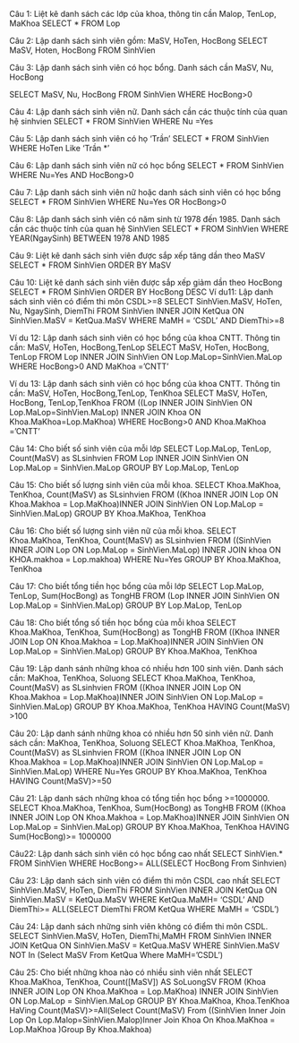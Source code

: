 Câu 1: Liệt kê danh sách các lớp của khoa, thông tin cần Malop, TenLop, MaKhoa SELECT * FROM Lop

Câu 2: Lập danh sách sinh viên gồm: MaSV, HoTen, HocBong SELECT MaSV, Hoten, HocBong FROM SinhVien

Câu 3: Lập danh sách sinh viên có học bổng. Danh sách cần MaSV, Nu, HocBong

SELECT MaSV, Nu, HocBong FROM SinhVien WHERE HocBong>0

Câu 4: Lập danh sách sinh viên nữ. Danh sách cần các thuộc tính của quan hệ sinhvien SELECT * FROM SinhVien WHERE Nu =Yes

Câu 5: Lập danh sách sinh viên có họ ‘Trần’ SELECT * FROM SinhVien WHERE HoTen Like ‘Trần *’

Câu 6: Lập danh sách sinh viên nữ có học bổng SELECT * FROM SinhVien WHERE Nu=Yes AND HocBong>0

Câu 7: Lập danh sách sinh viên nữ hoặc danh sách sinh viên có học bổng SELECT * FROM SinhVien WHERE Nu=Yes OR HocBong>0

Câu 8: Lập danh sách sinh viên có năm sinh từ 1978 đến 1985. Danh sách cần các thuộc tính của quan hệ SinhVien SELECT * FROM SinhVien WHERE YEAR(NgaySinh) BETWEEN 1978 AND 1985

Câu 9: Liệt kê danh sách sinh viên được sắp xếp tăng dần theo MaSV SELECT * FROM SinhVien ORDER BY MaSV

Câu 10: Liệt kê danh sách sinh viên được sắp xếp giảm dần theo HocBong SELECT * FROM SinhVien ORDER BY HocBong DESC Ví du11: Lập danh sách sinh viên có điểm thi môn CSDL>=8 SELECT SinhVien.MaSV, HoTen, Nu, NgaySinh, DiemThi FROM SinhVien INNER JOIN KetQua ON SinhVien.MaSV = KetQua.MaSV WHERE MaMH = ‘CSDL’ AND DiemThi>=8

Ví du 12: Lập danh sách sinh viên có học bổng của khoa CNTT. Thông tin cần: MaSV, HoTen, HocBong,TenLop SELECT MaSV, HoTen, HocBong, TenLop FROM Lop INNER JOIN SinhVien ON Lop.MaLop=SinhVien.MaLop WHERE HocBong>0 AND MaKhoa =’CNTT’

Ví du 13: Lập danh sách sinh viên có học bổng của khoa CNTT. Thông tin cần: MaSV, HoTen, HocBong,TenLop, TenKhoa SELECT MaSV, HoTen, HocBong, TenLop,TenKhoa FROM ((Lop INNER JOIN SinhVien ON Lop.MaLop=SinhVien.MaLop) INNER JOIN Khoa ON Khoa.MaKhoa=Lop.MaKhoa) WHERE HocBong>0 AND Khoa.MaKhoa =’CNTT’

Câu 14: Cho biết số sinh viên của mỗi lớp SELECT Lop.MaLop, TenLop, Count(MaSV) as SLsinhvien FROM Lop INNER JOIN SinhVien ON Lop.MaLop = SinhVien.MaLop GROUP BY Lop.MaLop, TenLop

Câu 15: Cho biết số lượng sinh viên của mỗi khoa. SELECT Khoa.MaKhoa, TenKhoa, Count(MaSV) as SLsinhvien FROM ((Khoa INNER JOIN Lop ON Khoa.Makhoa = Lop.MaKhoa)INNER JOIN SinhVien ON Lop.MaLop = SinhVien.MaLop) GROUP BY Khoa.MaKhoa, TenKhoa

Câu 16: Cho biết số lượng sinh viên nữ của mỗi khoa. SELECT Khoa.MaKhoa, TenKhoa, Count(MaSV) as SLsinhvien FROM ((SinhVien INNER JOIN Lop ON Lop.MaLop = SinhVien.MaLop) INNER JOIN khoa ON KHOA.makhoa = Lop.makhoa) WHERE Nu=Yes GROUP BY Khoa.MaKhoa, TenKhoa

Câu 17: Cho biết tổng tiền học bổng của mỗi lớp SELECT Lop.MaLop, TenLop, Sum(HocBong) as TongHB FROM (Lop INNER JOIN SinhVien ON Lop.MaLop = SinhVien.MaLop) GROUP BY Lop.MaLop, TenLop

Câu 18: Cho biết tổng số tiền học bổng của mỗi khoa SELECT Khoa.MaKhoa, TenKhoa, Sum(HocBong) as TongHB FROM ((Khoa INNER JOIN Lop ON Khoa.Makhoa = Lop.MaKhoa)INNER JOIN SinhVien ON Lop.MaLop = SinhVien.MaLop) GROUP BY Khoa.MaKhoa, TenKhoa

Câu 19: Lập danh sánh những khoa có nhiều hơn 100 sinh viên. Danh sách cần: MaKhoa, TenKhoa, Soluong SELECT Khoa.MaKhoa, TenKhoa, Count(MaSV) as SLsinhvien FROM ((Khoa INNER JOIN Lop ON Khoa.Makhoa = Lop.MaKhoa)INNER JOIN SinhVien ON Lop.MaLop = SinhVien.MaLop) GROUP BY Khoa.MaKhoa, TenKhoa HAVING Count(MaSV) >100

Câu 20: Lập danh sánh những khoa có nhiều hơn 50 sinh viên nữ. Danh sách cần: MaKhoa, TenKhoa, Soluong SELECT Khoa.MaKhoa, TenKhoa, Count(MaSV) as SLsinhvien FROM ((Khoa INNER JOIN Lop ON Khoa.Makhoa = Lop.MaKhoa)INNER JOIN SinhVien ON Lop.MaLop = SinhVien.MaLop) WHERE Nu=Yes GROUP BY Khoa.MaKhoa, TenKhoa HAVING Count(MaSV)>=50

Câu 21: Lập danh sách những khoa có tổng tiền học bổng >=1000000. SELECT Khoa.MaKhoa, TenKhoa, Sum(HocBong) as TongHB FROM ((Khoa INNER JOIN Lop ON Khoa.Makhoa = Lop.MaKhoa)INNER JOIN SinhVien ON Lop.MaLop = SinhVien.MaLop) GROUP BY Khoa.MaKhoa, TenKhoa HAVING Sum(HocBong)>= 1000000

Câu22: Lập danh sách sinh viên có học bổng cao nhất SELECT SinhVien.* FROM SinhVien WHERE HocBong>= ALL(SELECT HocBong From Sinhvien)

Câu 23: Lập danh sách sinh viên có điểm thi môn CSDL cao nhất SELECT SinhVien.MaSV, HoTen, DiemThi FROM SinhVien INNER JOIN KetQua ON SinhVien.MaSV = KetQua.MaSV WHERE KetQua.MaMH= ‘CSDL’ AND DiemThi>= ALL(SELECT DiemThi FROM KetQua WHERE MaMH = ‘CSDL’)

Câu 24: Lập danh sách những sinh viên không có điểm thi môn CSDL. SELECT SinhVien.MaSV, HoTen, DiemThi,MaMH FROM SinhVien INNER JOIN KetQua ON SinhVien.MaSV = KetQua.MaSV WHERE SinhVien.MaSV NOT In (Select MaSV From KetQua Where MaMH=’CSDL’)

Câu 25: Cho biết những khoa nào có nhiều sinh viên nhất SELECT Khoa.MaKhoa, TenKhoa, Count([MaSV]) AS SoLuongSV FROM (Khoa INNER JOIN Lop ON Khoa.MaKhoa = Lop.MaKhoa) INNER JOIN SinhVien ON Lop.MaLop = SinhVien.MaLop GROUP BY Khoa.MaKhoa, Khoa.TenKhoa HaVing Count(MaSV)>=All(Select Count(MaSV) From ((SinhVien Inner Join Lop On Lop.Malop=SinhVien.Malop)Inner Join Khoa On Khoa.MaKhoa = Lop.MaKhoa )Group By Khoa.Makhoa)
